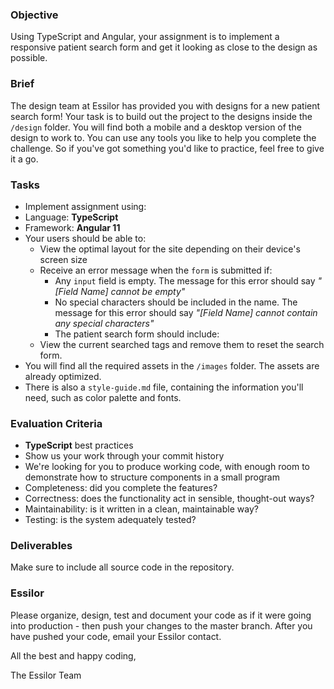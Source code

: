 ### Objective

Using TypeScript and Angular, your assignment is to implement a responsive patient search form and get it looking as close to the design as possible.

### Brief

The design team at Essilor has provided you with designs for a new patient search form! Your task is to build out the project to the designs inside the `/design` folder. You will find both a mobile and a desktop version of the design to work to. You can use any tools you like to help you complete the challenge. So if you've got something you'd like to practice, feel free to give it a go.

### Tasks

-   Implement assignment using:
  -   Language: **TypeScript**
  -   Framework: **Angular 11**
-   Your users should be able to:
    -   View the optimal layout for the site depending on their device's screen size
    -   Receive an error message when the `form` is submitted if:
        -   Any `input` field is empty. The message for this error should say _"[Field Name] cannot be empty"_
        -   No special characters should be included in the name. The message for this error should say _"[Field Name] cannot contain any special characters"_
        -   The patient search form should include:
    -   View the current searched tags and remove them to reset the search form.
-   You will find all the required assets in the `/images` folder. The assets are already optimized.
-   There is also a `style-guide.md` file, containing the information you'll need, such as color palette and fonts.

### Evaluation Criteria

-   **TypeScript** best practices
-   Show us your work through your commit history
-   We're looking for you to produce working code, with enough room to demonstrate how to structure components in a small program
-   Completeness: did you complete the features?
-   Correctness: does the functionality act in sensible, thought-out ways?
-   Maintainability: is it written in a clean, maintainable way?
-   Testing: is the system adequately tested?

### Deliverables

Make sure to include all source code in the repository.

### Essilor

Please organize, design, test and document your code as if it were going into production - then push your changes to the master branch. After you have pushed your code, email your Essilor contact.

All the best and happy coding,

The Essilor Team
